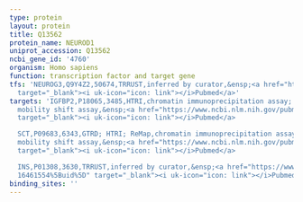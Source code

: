 ```yaml
---
type: protein
layout: protein
title: Q13562
protein_name: NEUROD1
uniprot_accession: Q13562
ncbi_gene_id: '4760'
organism: Homo sapiens
function: transcription factor and target gene
tfs: 'NEUROG3,Q9Y4Z2,50674,TRRUST,inferred by curator,&ensp;<a href="https://www.ncbi.nlm.nih.gov/pubmed/?term=16855267%5Buid%5D"
  target="_blank"><i uk-icon="icon: link"></i>Pubmed</a>'
targets: 'IGFBP2,P18065,3485,HTRI,chromatin immunoprecipitation assay; electrophoretic
  mobility shift assay,&ensp;<a href="https://www.ncbi.nlm.nih.gov/pubmed/?term=19679880%5Buid%5D"
  target="_blank"><i uk-icon="icon: link"></i>Pubmed</a>

  SCT,P09683,6343,GTRD; HTRI; ReMap,chromatin immunoprecipitation assay; electrophoretic
  mobility shift assay,&ensp;<a href="https://www.ncbi.nlm.nih.gov/pubmed/?term=15118068%5Buid%5D"
  target="_blank"><i uk-icon="icon: link"></i>Pubmed</a>

  INS,P01308,3630,TRRUST,inferred by curator,&ensp;<a href="https://www.ncbi.nlm.nih.gov/pubmed/?term=10545951;
  16461554%5Buid%5D" target="_blank"><i uk-icon="icon: link"></i>Pubmed</a>'
binding_sites: ''
---
```

